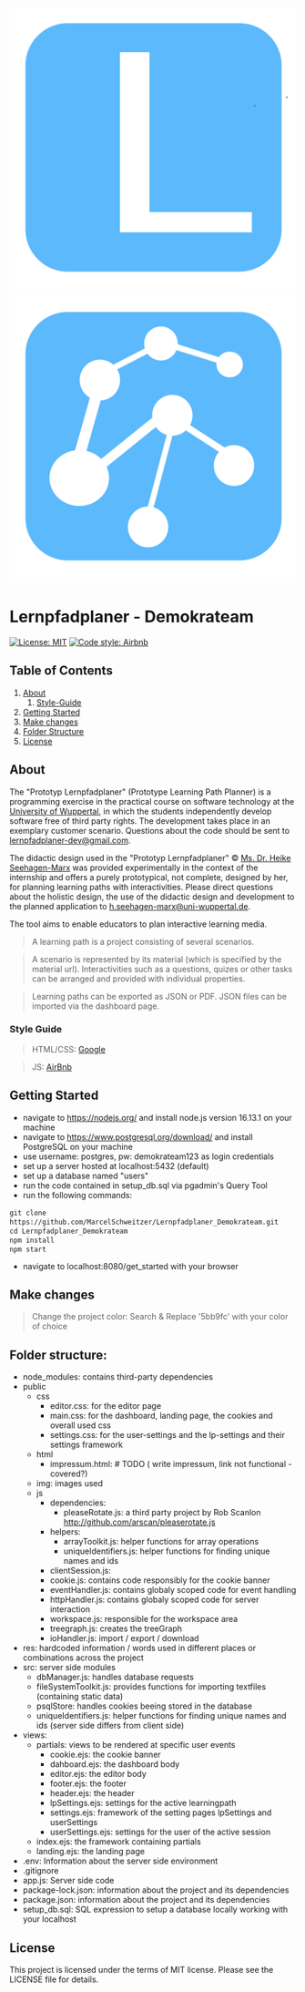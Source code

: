 ![project logo](https://github.com/MarcelSchweitzer/Lernpfadplaner_Demokrateam/blob/main/public/img/favicon/favicon-meta-app.svg?raw=true) ![project logo](https://github.com/MarcelSchweitzer/Lernpfadplaner_Demokrateam/blob/main/public/img/favicon/favicon.svg?raw=true)

# Lernpfadplaner - Demokrateam

<a href="https://github.com/MarcelSchweitzer/Lernpfadplaner_Demokrateam/blob/main/LICENSE"><img alt="License: MIT" src="https://black.readthedocs.io/en/stable/_static/license.svg"></a> <a href="https://github.com/airbnb/javascript"><img alt="Code style: Airbnb" src="https://img.shields.io/badge/code%20style-Airbnb-blueviolet"></a>
</p>

## Table of Contents
1. [About](#about)
   1. [Style-Guide](#style-guide)
2. [Getting Started](#getting-started)
3. [Make changes](#make-changes)
4. [Folder Structure](#folder-structure)
5. [License](#license)

## About

The "Prototyp Lernpfadplaner" (Prototype Learning Path Planner) is a programming exercise in the practical course on
software technology at the [University of Wuppertal](https://www.uni-wuppertal.de/de/), in which the
students independently develop software free of third party rights.
The development takes place in an exemplary customer scenario.
Questions about the code should be sent to lernpfadplaner-dev@gmail.com.

The didactic design used in the "Prototyp Lernpfadplaner" © 
[Ms. Dr. Heike Seehagen-Marx](https://www.seehagen-marx.de/) was provided experimentally in the context of the internship
and offers a purely prototypical, not complete, designed by her, for planning learning paths with
interactivities. Please direct questions about the holistic design, the use of the
didactic design and development to the planned application to h.seehagen-marx@uni-wuppertal.de.

The tool aims to enable educators to plan interactive learning media.

> A learning path is a project consisting of several scenarios.

> A scenario is represented by its material (which is specified by the material url). Interactivities such as a questions, quizes or other tasks can be arranged and provided with individual properties.

> Learning paths can be exported as JSON or PDF. JSON files can be imported via the dashboard page.

### Style Guide

> HTML/CSS: [Google](https://google.github.io/styleguide/htmlcssguide.html)

> JS: [AirBnb](https://github.com/airbnb/javascript)

## Getting Started

- navigate to https://nodejs.org/ and install node.js version 16.13.1 on your machine
- navigate to https://www.postgresql.org/download/ and install PostgreSQL on your machine
- use username: postgres, pw: demokrateam123 as login credentials
- set up a server hosted at localhost:5432 (default)
- set up a database named "users"
- run the code contained in setup_db.sql via pgadmin's Query Tool
- run the following commands:

```console
git clone https://github.com/MarcelSchweitzer/Lernpfadplaner_Demokrateam.git
cd Lernpfadplaner_Demokrateam
npm install
npm start
```

- navigate to localhost:8080/get_started with your browser

## Make changes

> Change the project color: Search & Replace '5bb9fc' with your color of choice

## Folder structure:

- node_modules: contains third-party dependencies
- public
  - css
    - editor.css: for the editor page
    - main.css: for the dashboard, landing page, the cookies and overall used css
    - settings.css: for the user-settings and the lp-settings and their settings framework
  - html
    - impressum.html: # TODO ( write impressum, link not functional - covered?)
  - img: images used
  - js
    - dependencies:
      - pleaseRotate.js: a third party project by Rob Scanlon http://github.com/arscan/pleaserotate.js
    - helpers:
      - arrayToolkit.js: helper functions for array operations
      - uniqueIdentifiers.js: helper functions for finding unique names and ids
    - clientSession.js:
    - cookie.js: contains code responsibly for the cookie banner
    - eventHandler.js: contains globaly scoped code for event handling
    - httpHandler.js: contains globaly scoped code for server interaction
    - workspace.js: responsible for the workspace area
    - treegraph.js: creates the treeGraph
    - ioHandler.js: import / export / download
- res: hardcoded information / words used in different places or combinations across the project
- src: server side modules
  - dbManager.js: handles database requests
  - fileSystemToolkit.js: provides functions for importing textfiles (containing static data)
  - psqlStore: handles cookies beeing stored in the database
  - uniqueIdentifiers.js: helper functions for finding unique names and ids (server side differs from client side)
- views:
  - partials: views to be rendered at specific user events
    - cookie.ejs: the cookie banner
    - dahboard.ejs: the dashboard body
    - editor.ejs: the editor body
    - footer.ejs: the footer
    - header.ejs: the header
    - lpSettings.ejs: settings for the active learningpath
    - settings.ejs: framework of the setting pages lpSettings and userSettings
    - userSettings.ejs: settings for the user of the active session
  - index.ejs: the framework containing partials
  - landing.ejs: the landing page
- .env: Information about the server side environment
- .gitignore
- app.js: Server side code
- package-lock.json: information about the project and its dependencies
- package.json: information about the project and its dependencies
- setup_db.sql: SQL expression to setup a database locally working with your localhost

## License

This project is licensed under the terms of MIT license. Please see the LICENSE file for details.

